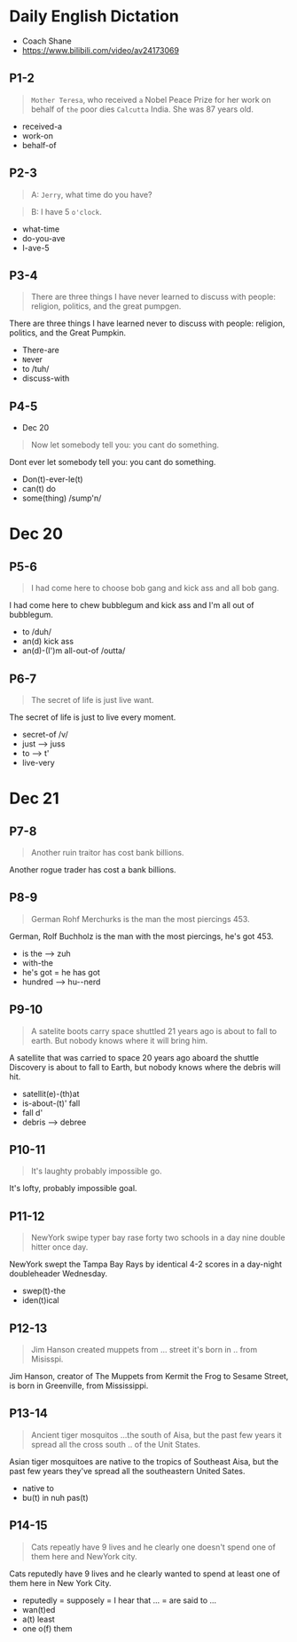 # Daily English Dictation 

- Coach Shane
- https://www.bilibili.com/video/av24173069

## P1-2

> `Mother Teresa`, who received `a` Nobel Peace Prize for her work on
> behalf of `the` poor dies `Calcutta` India. She was 87 years old.

- received-a
- work-on
- behalf-of

## P2-3

> A: `Jerry`, what time do you have?

> B: I have 5 `o'clock`.

- what-time
- do-you-ave
- I-ave-5

## P3-4

> There are three things I have never learned to discuss with people:
> religion, politics, and the great pumpgen.

There are three things I have learned never to discuss with people:
religion, politics, and the Great Pumpkin.

- There-are
- `N`ever
- to /tuh/
- discuss-with

## P4-5

- Dec 20

> Now let somebody tell you: you cant do something.

Dont ever let somebody tell you: you cant do something.

- Don(t)-ever-le(t)
- can(t) do
- some(thing) /sump'n/

# Dec 20

## P5-6


> I had come here to choose bob gang and kick ass and all bob gang.

I had come here to chew bubblegum and kick ass and I'm all out of
bubblegum.

- to /duh/
- an(d) kick ass
- an(d)-(I')m all-out-of /outta/

## P6-7

> The secret of life is just live want.

The secret of life is just to live every moment.

- secret-of /v/
- just --> juss
- to --> t'
- live-very

# Dec 21

## P7-8

> Another ruin traitor has cost bank billions.

Another rogue trader has cost a bank billions.

## P8-9

> German Rohf Merchurks is the man the most piercings 453.

German, Rolf Buchholz is the man with the most piercings, he's got 453.

- is the -->  zuh
- with-the
- he's got = he has got
- hundred --> hu--nerd

## P9-10

> A satelite boots carry space shuttled 21 years ago is about to fall to
> earth. But nobody knows where it will bring him.

A satellite that was carried to space 20 years ago aboard the shuttle
Discovery is about to fall to Earth, but nobody knows where the debris
will hit.

- satellit(e)-(th)at 
- is-about-(t)' fall 
- fall d'
- debris --> debree

## P10-11

> It's laughty probably impossible go.

It's lofty, probably impossible goal.

## P11-12

> NewYork swipe typer bay rase forty two schools in a day nine double hitter once day. 

NewYork swept the Tampa Bay Rays by identical 4-2 scores in a day-night doubleheader Wednesday.

- swep(t)-the
- iden(t)ical

## P12-13

> Jim Hanson created muppets from ... street it's born in .. from Misisspi.

Jim Hanson, creator of The Muppets from Kermit the Frog to Sesame
Street, is born in Greenville, from Mississippi.

## P13-14

> Ancient tiger mosquitos ...the south of Aisa, but the past few years
> it spread all the cross south .. of the Unit States.

Asian tiger mosquitoes are native to the tropics of Southeast Aisa, but
the past few years they've spread all the southeastern United Sates.

- native to 
- bu(t) in nuh pas(t)

## P14-15

> Cats repeatly have 9 lives and he clearly one doesn't spend one of them
> here and NewYork city.

Cats reputedly have 9 lives and he clearly wanted to spend at least one
of them here in New York City.

- reputedly = supposely = I hear that ... = are said to ...
- wan(t)ed 
- a(t) least
- one o(f) them

